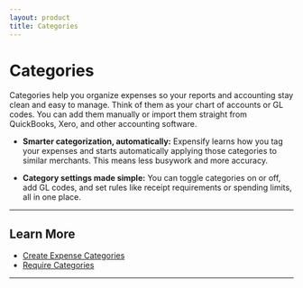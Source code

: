```yaml
---
layout: product
title: Categories
---
```


# Categories

Categories help you organize expenses so your reports and accounting stay clean and easy to manage. Think of them as your chart of accounts or GL codes. You can add them manually or import them straight from QuickBooks, Xero, and other accounting software.

- **Smarter categorization, automatically:** Expensify learns how you tag your expenses and starts automatically applying those categories to similar merchants. This means less busywork and more accuracy.

- **Category settings made simple:** You can toggle categories on or off, add GL codes, and set rules like receipt requirements or spending limits, all in one place.

---

## Learn More 

- [Create Expense Categories](https://help.expensify.com/articles/new-expensify/workspaces/Create-expense-categories)
- [Require Categories](https://help.expensify.com/articles/new-expensify/workspaces/Require-tags-and-categories-for-expenses)

---
